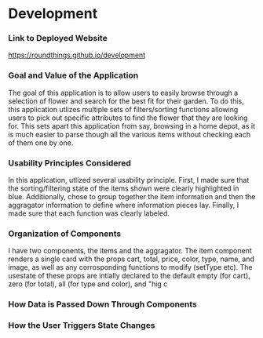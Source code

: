 # Development

### Link to Deployed Website
https://roundthings.github.io/development

### Goal and Value of the Application
The goal of this application is to allow users to easily browse through a selection 
of flower and search for the best fit for their garden. To do this, this application
utlizes multiple sets of filters/sorting functions allowing users to pick out
specific attributes to find the flower that they are looking for. This sets apart 
this application from say, browsing in a home depot, as it is much easier to parse 
though all the various items without checking each of them one by one. 

### Usability Principles Considered
In this application, utlized several usability principle. First, I made sure 
that the sorting/filtering state of the items shown were clearly highlighted in blue. 
Additionally, chose to group together the item information and then the aggragator
information to define where information pieces lay. Finally, I made sure that
each function was clearly labeled. 

### Organization of Components
I have two components, the items and the aggragator. The item component renders
a single card with the props cart, total, price, color, type, name, and image, as
well as any corrosponding functions to modify (setType etc). The usestate of these
props are intially declared to the default empty (for cart), zero (for total),
all (for type and color), and "hig
c


### How Data is Passed Down Through Components

### How the User Triggers State Changes


